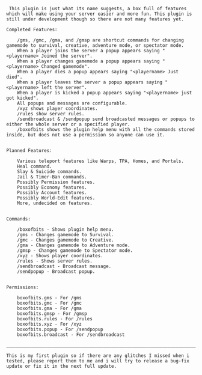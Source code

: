      This plugin is just what its name suggests, a box full of features which will make using your server easier and more fun. This plugin is still under development though so there are not many features yet.

    Completed Features:

        /gms, /gmc, /gma, and /gmsp are shortcut commands for changing gamemode to survival, creative, adventure mode, or spectator mode.
        When a player joins the server a popup appears saying "<playername> Joined the server".
        When a player changes gamemode a popup appears saying "<playername> Changed gamemode".
        When a player dies a popup appears saying "<playername> Just died".
        When a player leaves the server a popup appears saying "<playername> left the server".
        When a player is kicked a popup appears saying "<playername> just got kicked".
        All popups and messages are configurable.
        /xyz shows player coordinates.
        /rules show server rules.
        /sendbroadcast & /sendpopup send broadcasted messages or popups to either the whole server or a specified player.
        /boxofbits shows the plugin help menu with all the commands stored inside, but does not use a permission so anyone can use it.


    Planned Features:

        Various teleport features like Warps, TPA, Homes, and Portals.
        Heal command.
        Slay & Suicide commands.
        Jail & Timer-Ban commands.
        Possibly Permission features.
        Possibly Economy features.
        Possibly Account features.
        Possibly World-Edit features.
        More, undecided on features.


    Commands:

        /boxofbits - Shows plugin help menu.
        /gms - Changes gamemode to Survival.
        /gmc - Changes gamemode to Creative.
        /gma - Changes gamemode to Adventure mode.
        /gmsp - Changes gamemode to Spectator mode.
        /xyz - Shows player coordinates.
        /rules - Shows server rules.
        /sendbroadcast - Broadcast message.
        /sendpopup - Broadcast popup.


    Permissions:

        boxofbits.gms - For /gms
        boxofbits.gmc - For /gmc
        boxofbits.gma - For /gma
        boxofbits.gmsp - For /gmsp
        boxofbits.rules - For /rules
        boxofbits.xyz - For /xyz
        boxofbits.popup - For /sendpopup
        boxofbits.broadcast - For /sendbroadcast

    _______________________________________________________________________________________________________________________________

    This is my first plugin so if there are any glitches I missed when i tested, please report them to me and i will try to release a bug-fix update or fix it in the next full update. 

